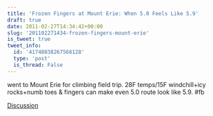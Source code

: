 ```yaml
---
title: 'Frozen Fingers at Mount Erie: When 5.0 Feels Like 5.9'
draft: true
date: 2011-02-27T14:34:42+00:00
slug: '201102271434-frozen-fingers-mount-erie'
is_tweet: true
tweet_info:
  id: '41748038267568128'
  type: 'post'
  is_thread: False
---
```




went to Mount Erie for climbing field trip. 28F temps/15F windchill+icy rocks+numb toes & fingers can make even 5.0 route look like 5.9. #fb

[Discussion](https://x.com/sytelus/status/41748038267568128)
